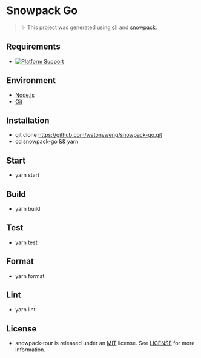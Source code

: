 # Snowpack Go

> ✨ This project was generated using [cli](https://github.com/snowpackjs/snowpack/tree/main/create-snowpack-app/cli) and [snowpack](https://github.com/snowpackjs/snowpack).

## Requirements

- [![Platform Support](https://img.shields.io/badge/Node.js-12.21.1-green)](https://nodejs.org)

## Environment

- [Node.js](https://nodejs.org)
- [Git](https://git-scm.com)

## Installation

- git clone <https://github.com/watonyweng/snowpack-go.git>
- cd snowpack-go && yarn

## Start

- yarn start

## Build

- yarn build

## Test

- yarn test

## Format

- yarn format

## Lint

- yarn lint

## License

- snowpack-tour is released under an [MIT](https://opensource.org/licenses/MIT) license. See [LICENSE](https://github.com/watonyweng/snowpack-go/tree/master/LICENSE) for more information.
